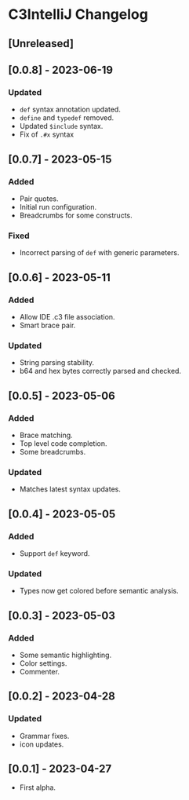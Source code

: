 <!-- Keep a Changelog guide -> https://keepachangelog.com -->

# C3IntelliJ Changelog

## [Unreleased]

## [0.0.8] - 2023-06-19

### Updated

- `def` syntax annotation updated.
- `define` and `typedef` removed.
- Updated `$include` syntax.
- Fix of `.#x` syntax

## [0.0.7] - 2023-05-15

### Added

- Pair quotes.
- Initial run configuration.
- Breadcrumbs for some constructs.

### Fixed

- Incorrect parsing of `def` with generic parameters.

## [0.0.6] - 2023-05-11

### Added

- Allow IDE .c3 file association.
- Smart brace pair.

### Updated

- String parsing stability.
- b64 and hex bytes correctly parsed and checked.

## [0.0.5] - 2023-05-06

### Added

- Brace matching.
- Top level code completion.
- Some breadcrumbs.

### Updated

- Matches latest syntax updates.

## [0.0.4] - 2023-05-05

### Added

- Support `def` keyword.

### Updated

- Types now get colored before semantic analysis.

## [0.0.3] - 2023-05-03

### Added

- Some semantic highlighting.
- Color settings.
- Commenter.

## [0.0.2] - 2023-04-28

### Updated

- Grammar fixes.
- icon updates.

## [0.0.1] - 2023-04-27

- First alpha.



